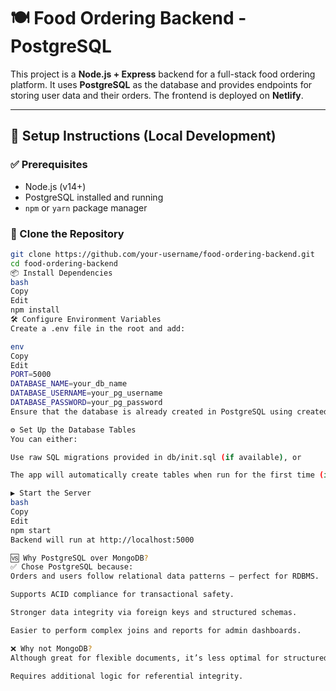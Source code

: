 # 🍽️ Food Ordering Backend - PostgreSQL

This project is a **Node.js + Express** backend for a full-stack food ordering platform. It uses **PostgreSQL** as the database and provides endpoints for storing user data and their orders. The frontend is deployed on **Netlify**.

---

## 🚀 Setup Instructions (Local Development)

### ✅ Prerequisites
- Node.js (v14+)
- PostgreSQL installed and running
- `npm` or `yarn` package manager

### 🔧 Clone the Repository

```bash
git clone https://github.com/your-username/food-ordering-backend.git
cd food-ordering-backend
📦 Install Dependencies
bash
Copy
Edit
npm install
🛠️ Configure Environment Variables
Create a .env file in the root and add:

env
Copy
Edit
PORT=5000
DATABASE_NAME=your_db_name
DATABASE_USERNAME=your_pg_username
DATABASE_PASSWORD=your_pg_password
Ensure that the database is already created in PostgreSQL using createdb your_db_name or a GUI like pgAdmin.

⚙️ Set Up the Database Tables
You can either:

Use raw SQL migrations provided in db/init.sql (if available), or

The app will automatically create tables when run for the first time (if using code-first approach)

▶️ Start the Server
bash
Copy
Edit
npm start
Backend will run at http://localhost:5000

🆚 Why PostgreSQL over MongoDB?
✅ Chose PostgreSQL because:
Orders and users follow relational data patterns — perfect for RDBMS.

Supports ACID compliance for transactional safety.

Stronger data integrity via foreign keys and structured schemas.

Easier to perform complex joins and reports for admin dashboards.

❌ Why not MongoDB?
Although great for flexible documents, it’s less optimal for structured, relational scenarios like orders tied to users.

Requires additional logic for referential integrity.

